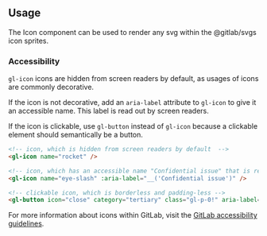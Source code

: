 ## Usage

The Icon component can be used to render any svg within the @gitlab/svgs icon sprites.

### Accessibility

`gl-icon` icons are hidden from screen readers by default, as usages of icons are commonly decorative.

If the icon is not decorative, add an `aria-label` attribute to `gl-icon` to give it an accessible name.
This label is read out by screen readers.

If the icon is clickable, use `gl-button` instead of `gl-icon` because a clickable element should
semantically be a button.

```html
<!-- icon, which is hidden from screen readers by default  -->
<gl-icon name="rocket" />

<!-- icon, which has an accessible name "Confidential issue" that is read out by screen readers -->
<gl-icon name="eye-slash" :aria-label="__('Confidential issue')" />

<!-- clickable icon, which is borderless and padding-less -->
<gl-button icon="close" category="tertiary" class="gl-p-0!" aria-label="Close" />
```

For more information about icons within GitLab, visit the
[GitLab accessibility guidelines](https://docs.gitlab.com/ee/development/fe_guide/accessibility#icons).
